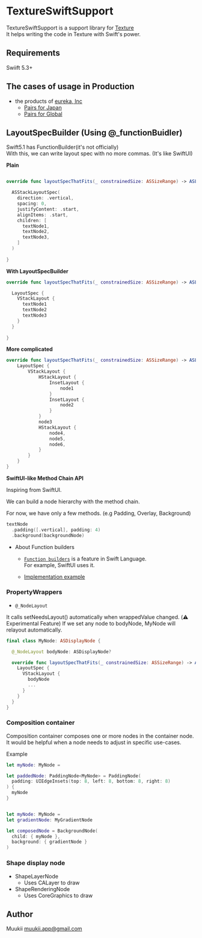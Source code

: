 # TextureSwiftSupport

TextureSwiftSupport is a support library for [Texture](http://texturegroup.org/)<br>
It helps writing the code in Texture with Swift's power.

## Requirements

Swiift 5.3+

## The cases of usage in Production

- the products of [eureka, Inc](https://eure.jp)
  - [Pairs for Japan](https://apps.apple.com/jp/app/id583376064)
  - [Pairs for Global](https://apps.apple.com/tw/app/id825433065)

## LayoutSpecBuilder (Using @_functionBuidler)

Swift5.1 has FunctionBuilder(it's not officially)<br>
With this, we can write layout spec with no more commas. (It's like SwiftUI)

**Plain**

```swift

override func layoutSpecThatFits(_ constrainedSize: ASSizeRange) -> ASLayoutSpec {

  ASStackLayoutSpec(
    direction: .vertical,
    spacing: 0,
    justifyContent: .start,
    alignItems: .start,
    children: [
      textNode1,
      textNode2,
      textNode3,
    ]
  )
  
}
```

**With LayoutSpecBuilder**

```swift
override func layoutSpecThatFits(_ constrainedSize: ASSizeRange) -> ASLayoutSpec {

  LayoutSpec {
    VStackLayout {
      textNode1
      textNode2
      textNode3
    }
  }
  
}
```

**More complicated** 

```swift
override func layoutSpecThatFits(_ constrainedSize: ASSizeRange) -> ASLayoutSpec {
    LayoutSpec {
        VStackLayout {
            HStackLayout {
                InsetLayout {
                    node1
                }
                InsetLayout {
                    node2
                }
            }
            node3
            HStackLayout {
                node4,
                node5,
                node6,
            }
        }
    }
}
```

**SwiftUI-like Method Chain API**

Inspiring from SwiftUI.

We can build a node hierarchy with the method chain.

For now, we have only a few methods. (e.g Padding, Overlay, Background)

```swift
textNode
  .padding([.vertical], padding: 4)
  .background(backgroundNode)
```

- About Function builders
  - [`Function builders`](https://github.com/apple/swift-evolution/blob/9992cf3c11c2d5e0ea20bee98657d93902d5b174/proposals/XXXX-function-builders.md) is a feature in Swift Language.<br>
For example, SwiftUI uses it.

  - [Implementation example](https://github.com/apple/swift/blob/23f707227608d885f1f4172458abca7f63e3b2c2/test/Constraints/function_builder_diags.swift)
  
### PropertyWrappers

- `@_NodeLayout`

It calls setNeedsLayout() automatically when wrappedValue changed. (⚠️ Experimental Feature)
If we set any node to bodyNode, MyNode will relayout automatically.

```swift
final class MyNode: ASDisplayNode {

  @_NodeLayout bodyNode: ASDisplayNode?

  override func layoutSpecThatFits(_ constrainedSize: ASSizeRange) -> ASLayoutSpec {
    LayoutSpec {
      VStackLayout {
        bodyNode
        ...
      }
    }
  }
}
```

### Composition container

Composition container composes one or more nodes in the container node.
It would be helpful when a node needs to adjust in specific use-cases.

Example

```swift
let myNode: MyNode = 

let paddedNode: PaddingNode<MyNode> = PaddingNode(
  padding: UIEdgeInsets(top: 8, left: 8, bottom: 8, right: 8)
) {
  myNode
}
```

```swift

let myNode: MyNode = 
let gradientNode: MyGradientNode

let composedNode = BackgroundNode(
  child: { myNode },
  background: { gradientNode }
)
```

### Shape display node

* ShapeLayerNode
  * Uses CALayer to draw
* ShapeRenderingNode
  * Uses CoreGraphics to draw

## Author

Muukii <muukii.app@gmail.com>
